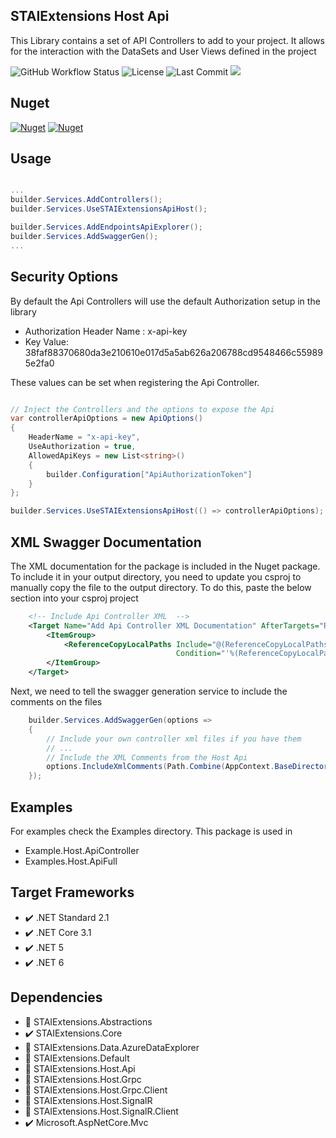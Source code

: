 ## STAIExtensions Host Api

This Library contains a set of API Controllers to add to your project. It allows for the interaction with the DataSets and User Views defined in the project

![GitHub Workflow Status](https://img.shields.io/github/workflow/status/TrevorMare/STAIExtensions/.NET?style=for-the-badge)
![License](https://img.shields.io/github/license/trevormare/staiextensions?style=for-the-badge)
![Last Commit](https://img.shields.io/github/last-commit/trevormare/staiextensions?style=for-the-badge)
<a href="https://trevormare.github.io/STAIExtensions/api/STAIExtensions.Host.Api.html"><img src="https://img.shields.io/badge/Documentation-Help-informational?style=for-the-badge" /></a>

## Nuget
[![Nuget](https://img.shields.io/nuget/v/STAIExtensions.Host.Api?style=for-the-badge)](https://www.nuget.org/packages/STAIExtensions.Host.Api/)
[![Nuget](https://img.shields.io/nuget/dt/STAIExtensions.Host.Api?style=for-the-badge)](https://www.nuget.org/packages/STAIExtensions.Host.Api/)

## Usage

```c#

...
builder.Services.AddControllers();
builder.Services.UseSTAIExtensionsApiHost();

builder.Services.AddEndpointsApiExplorer();
builder.Services.AddSwaggerGen();
...

```

## Security Options

By default the Api Controllers will use the default Authorization setup in the library

- Authorization Header Name : x-api-key
- Key Value: 38faf88370680da3e210610e017d5a5ab626a206788cd9548466c559895e2fa0

These values can be set when registering the Api Controller. 

```c#

// Inject the Controllers and the options to expose the Api 
var controllerApiOptions = new ApiOptions()
{
    HeaderName = "x-api-key",
    UseAuthorization = true,
    AllowedApiKeys = new List<string>()
    {
        builder.Configuration["ApiAuthorizationToken"]
    }
};

builder.Services.UseSTAIExtensionsApiHost(() => controllerApiOptions);

```

## XML Swagger Documentation

The XML documentation for the package is included in the Nuget package. To include it in your
output directory, you need to update you csproj to manually copy the file to the output directory.
To do this, paste the below section into your csproj project

```xml
    <!-- Include Api Controller XML  -->
    <Target Name="Add Api Controller XML Documentation" AfterTargets="ResolveReferences">
        <ItemGroup>
            <ReferenceCopyLocalPaths Include="@(ReferenceCopyLocalPaths->'%(RootDir)%(Directory)%(Filename).xml')"
                                     Condition="'%(ReferenceCopyLocalPaths.NuGetPackageId)'=='STAIExtensions.Host.Api' and Exists('%(RootDir)%(Directory)%(Filename).xml')" />
        </ItemGroup>
    </Target>
```

Next, we need to tell the swagger generation service to include the comments on the files

```c#
    builder.Services.AddSwaggerGen(options =>
    {
        // Include your own controller xml files if you have them
        // ... 
        // Include the XML Comments from the Host Api 
        options.IncludeXmlComments(Path.Combine(AppContext.BaseDirectory, "STAIExtensions.Host.Api.xml"));
    });
```

## Examples

For examples check the Examples directory. This package is used in 
- Example.Host.ApiController
- Examples.Host.ApiFull

## Target Frameworks

- :heavy_check_mark: .NET Standard 2.1
- :heavy_check_mark: .NET Core 3.1
- :heavy_check_mark: .NET 5
- :heavy_check_mark: .NET 6

## Dependencies

- :black_square_button: STAIExtensions.Abstractions
- :heavy_check_mark: STAIExtensions.Core
- :black_square_button: STAIExtensions.Data.AzureDataExplorer
- :black_square_button: STAIExtensions.Default
- :black_square_button: STAIExtensions.Host.Api
- :black_square_button: STAIExtensions.Host.Grpc
- :black_square_button: STAIExtensions.Host.Grpc.Client
- :black_square_button: STAIExtensions.Host.SignalR
- :black_square_button: STAIExtensions.Host.SignalR.Client
- :heavy_check_mark: Microsoft.AspNetCore.Mvc

